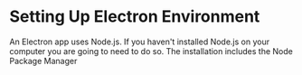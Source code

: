 # Setting Up Electron Environment

An Electron app uses Node.js.  If you haven't installed Node.js on your computer you are going to need to do so. The installation 
includes the Node Package Manager
